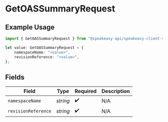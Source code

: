 # GetOASSummaryRequest

## Example Usage

```typescript
import { GetOASSummaryRequest } from "@speakeasy-api/speakeasy-client-sdk-typescript/sdk/models/operations";

let value: GetOASSummaryRequest = {
    namespaceName: "<value>",
    revisionReference: "<value>",
};
```

## Fields

| Field               | Type                | Required            | Description         |
| ------------------- | ------------------- | ------------------- | ------------------- |
| `namespaceName`     | *string*            | :heavy_check_mark:  | N/A                 |
| `revisionReference` | *string*            | :heavy_check_mark:  | N/A                 |